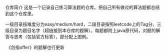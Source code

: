 仓库简介
​ 这是一个记录自己练习算法题的仓库。把自己所有做过的算法题都总结到这个仓库里。

​ 一级目录按难度分为easy/medium/hard，二级目录按照leetcode上的Tag分，三级目录为题目名字（超链接到本仓库的题解）。每题都附上java原代码，对题的解答与思考（包括官方标答），部分配上图例。


​ 《剑指offer》的题解也行更新

